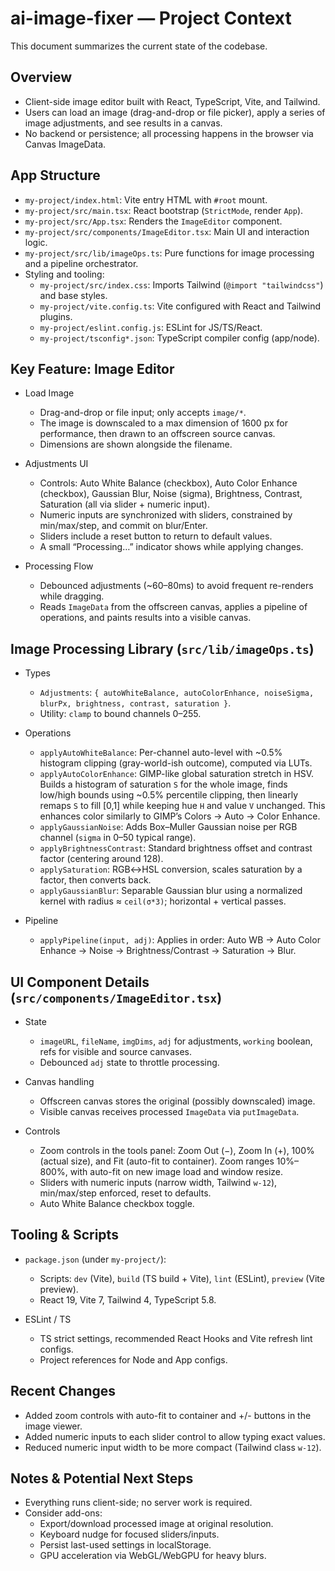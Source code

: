 # ai-image-fixer — Project Context

This document summarizes the current state of the codebase.

## Overview

- Client-side image editor built with React, TypeScript, Vite, and Tailwind.
- Users can load an image (drag-and-drop or file picker), apply a series of image adjustments, and see results in a canvas.
- No backend or persistence; all processing happens in the browser via Canvas ImageData.

## App Structure

- `my-project/index.html`: Vite entry HTML with `#root` mount.
- `my-project/src/main.tsx`: React bootstrap (`StrictMode`, render `App`).
- `my-project/src/App.tsx`: Renders the `ImageEditor` component.
- `my-project/src/components/ImageEditor.tsx`: Main UI and interaction logic.
- `my-project/src/lib/imageOps.ts`: Pure functions for image processing and a pipeline orchestrator.
- Styling and tooling:
  - `my-project/src/index.css`: Imports Tailwind (`@import "tailwindcss"`) and base styles.
  - `my-project/vite.config.ts`: Vite configured with React and Tailwind plugins.
  - `my-project/eslint.config.js`: ESLint for JS/TS/React.
  - `my-project/tsconfig*.json`: TypeScript compiler config (app/node).

## Key Feature: Image Editor

- Load Image
  - Drag-and-drop or file input; only accepts `image/*`.
  - The image is downscaled to a max dimension of 1600 px for performance, then drawn to an offscreen source canvas.
  - Dimensions are shown alongside the filename.

- Adjustments UI
  - Controls: Auto White Balance (checkbox), Auto Color Enhance (checkbox), Gaussian Blur, Noise (sigma), Brightness, Contrast, Saturation (all via slider + numeric input).
  - Numeric inputs are synchronized with sliders, constrained by min/max/step, and commit on blur/Enter.
  - Sliders include a reset button to return to default values.
  - A small “Processing…” indicator shows while applying changes.

- Processing Flow
  - Debounced adjustments (~60–80ms) to avoid frequent re-renders while dragging.
  - Reads `ImageData` from the offscreen canvas, applies a pipeline of operations, and paints results into a visible canvas.

## Image Processing Library (`src/lib/imageOps.ts`)

- Types
  - `Adjustments`: `{ autoWhiteBalance, autoColorEnhance, noiseSigma, blurPx, brightness, contrast, saturation }`.
  - Utility: `clamp` to bound channels 0–255.

- Operations
  - `applyAutoWhiteBalance`: Per-channel auto-level with ~0.5% histogram clipping (gray-world-ish outcome), computed via LUTs.
  - `applyAutoColorEnhance`: GIMP-like global saturation stretch in HSV. Builds a histogram of saturation `S` for the whole image, finds low/high bounds using ~0.5% percentile clipping, then linearly remaps `S` to fill [0,1] while keeping hue `H` and value `V` unchanged. This enhances color similarly to GIMP’s Colors → Auto → Color Enhance.
  - `applyGaussianNoise`: Adds Box–Muller Gaussian noise per RGB channel (`sigma` in 0–50 typical range).
  - `applyBrightnessContrast`: Standard brightness offset and contrast factor (centering around 128).
  - `applySaturation`: RGB↔HSL conversion, scales saturation by a factor, then converts back.
  - `applyGaussianBlur`: Separable Gaussian blur using a normalized kernel with radius ≈ `ceil(σ*3)`; horizontal + vertical passes.

- Pipeline
  - `applyPipeline(input, adj)`: Applies in order: Auto WB → Auto Color Enhance → Noise → Brightness/Contrast → Saturation → Blur.

## UI Component Details (`src/components/ImageEditor.tsx`)

- State
  - `imageURL`, `fileName`, `imgDims`, `adj` for adjustments, `working` boolean, refs for visible and source canvases.
  - Debounced `adj` state to throttle processing.

- Canvas handling
  - Offscreen canvas stores the original (possibly downscaled) image.
  - Visible canvas receives processed `ImageData` via `putImageData`.

- Controls
  - Zoom controls in the tools panel: Zoom Out (−), Zoom In (+), 100% (actual size), and Fit (auto-fit to container). Zoom ranges 10%–800%, with auto-fit on new image load and window resize.
  - Sliders with numeric inputs (narrow width, Tailwind `w-12`), min/max/step enforced, reset to defaults.
  - Auto White Balance checkbox toggle.

## Tooling & Scripts

- `package.json` (under `my-project/`):
  - Scripts: `dev` (Vite), `build` (TS build + Vite), `lint` (ESLint), `preview` (Vite preview).
  - React 19, Vite 7, Tailwind 4, TypeScript 5.8.

- ESLint / TS
  - TS strict settings, recommended React Hooks and Vite refresh lint configs.
  - Project references for Node and App configs.

## Recent Changes

- Added zoom controls with auto-fit to container and +/- buttons in the image viewer.
- Added numeric inputs to each slider control to allow typing exact values.
- Reduced numeric input width to be more compact (Tailwind class `w-12`).

## Notes & Potential Next Steps

- Everything runs client-side; no server work is required.
- Consider add-ons:
  - Export/download processed image at original resolution.
  - Keyboard nudge for focused sliders/inputs.
  - Persist last-used settings in localStorage.
  - GPU acceleration via WebGL/WebGPU for heavy blurs.
